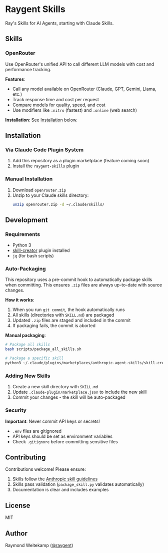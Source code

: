 # Raygent Skills

Ray's Skills for AI Agents, starting with Claude Skills.

## Skills

### OpenRouter

Use OpenRouter's unified API to call different LLM models with cost and performance tracking.

**Features**:
- Call any model available on OpenRouter (Claude, GPT, Gemini, Llama, etc.)
- Track response time and cost per request
- Compare models for quality, speed, and cost
- Use modifiers like `:nitro` (fastest) and `:online` (web search)

**Installation**: See [Installation](#installation) below.

## Installation

### Via Claude Code Plugin System

1. Add this repository as a plugin marketplace (feature coming soon)
2. Install the `raygent-skills` plugin

### Manual Installation

1. Download `openrouter.zip`
2. Unzip to your Claude skills directory:
   ```bash
   unzip openrouter.zip -d ~/.claude/skills/
   ```

## Development

### Requirements

- Python 3
- [skill-creator](https://github.com/anthropics/skills) plugin installed
- `jq` (for bash scripts)

### Auto-Packaging

This repository uses a pre-commit hook to automatically package skills when committing. This ensures `.zip` files are always up-to-date with source changes.

**How it works**:
1. When you run `git commit`, the hook automatically runs
2. All skills (directories with `SKILL.md`) are packaged
3. Updated `.zip` files are staged and included in the commit
4. If packaging fails, the commit is aborted

**Manual packaging**:
```bash
# Package all skills
bash scripts/package_all_skills.sh

# Package a specific skill
python3 ~/.claude/plugins/marketplaces/anthropic-agent-skills/skill-creator/scripts/package_skill.py ./openrouter .
```

### Adding New Skills

1. Create a new skill directory with `SKILL.md`
2. Update `.claude-plugin/marketplace.json` to include the new skill
3. Commit your changes - the skill will be auto-packaged

### Security

**Important**: Never commit API keys or secrets!

- `.env` files are gitignored
- API keys should be set as environment variables
- Check `.gitignore` before committing sensitive files

## Contributing

Contributions welcome! Please ensure:
1. Skills follow the [Anthropic skill guidelines](https://github.com/anthropics/skills)
2. Skills pass validation (`package_skill.py` validates automatically)
3. Documentation is clear and includes examples

## License

MIT

## Author

Raymond Weitekamp ([@raygent](https://github.com/raygent))
